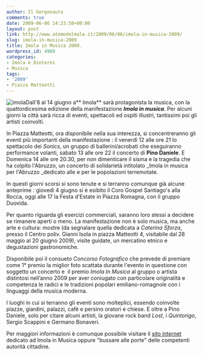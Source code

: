 ```yaml
---
author: Il Gorgonauta
comments: true
date: 2009-06-06 14:23:58+00:00
layout: post
link: http://www.atomodelmale.it/2009/06/06/imola-in-musica-2009/
slug: imola-in-musica-2009
title: Imola in Musica 2009.
wordpress_id: 4989
categories:
- Imola e Dintorni
- Musica
tags:
- '2009'
- Piazza Matteotti
---
```


![imola](http://www.atomodelmale.it/wp-content/uploads/2009/06/imola.jpg)Dall'8 al 14 giugno a** Imola** sarà protagonista la musica, con la quattordicesima edizione della manifestazione **_Imola in musica_**. Per alcuni giorni la città sarà ricca di eventi, spettacoli ed ospiti illustri, tantissimi poi gli artisti coinvolti.

In Piazza Matteotti, ora disponibile nella sua interezza, si concentreranno gli eventi più importanti della manifestazione : il venerdì 12 alle ore 21 lo spettacolo dei _Sonics_, un gruppo di ballerini/acrobati che eseguiranno performance volanti, sabato 13 alle ore 22 il concerto di **Pino Daniele**. E Domenica 14 alle ore 20.30, per non dimenticare il sisma e la tragedia che ha colpito l'Abruzzo, un concerto di solidarietà intitolato _Imola in musica per l'Abruzzo _dedicato alle e per le popolazioni terremotate.

In questi giorni scorsi si sono tenute e si terranno comunque già alcune anteprime : giovedì 4 giugno si è esibito il Coro Gospel Santiago's alla Rocca, oggi alle 17 la Festa d'Estate in Piazza Romagna, con il gruppo Duovida.

<!-- more -->


Per quanto riguarda gli esercizi commerciali, saranno loro stessi a decidere se rimanere aperti o meno. La manifestazione non è solo musica, ma anche arte e cultura: mostre (da segnalare quella dedicata a _Caterina Sforza_, presso il Centro poliv. Gianni Isola in piazza Matteotti 4, visitabile dal 28 maggio al 20 giugno 2009), visite guidate, un mercatino etnico e degustazioni gastronomiche.

Disponibile poi il consueto _Concorso Fotografico_ che prevede di premiare come 1° premio la miglior foto scattata durante l'evento in questione con soggetto un concerto e  il premio _Imola In Musica_ al gruppo o artista distintosi nell’anno 2009 per aver coniugato con particolare originalità e competenza le radici e le tradizioni popolari emiliano-romagnole con i linguaggi della musica moderna.

I luoghi in cui si terranno gli eventi sono molteplici, essendo coinvolte piazze, giardini, palazzi, cafè e persino oratori e chiese. E oltre a Pino Daniele, solo per citare alcuni artisti, la giovane rock band _Lost_, i _Quintorigo_, Sergio Scappini e Germano Bonaveri.

Per maggiori informazioni è comunque possibile visitare il [sito internet](www.imolainmusica.it) dedicato ad Imola in Musica oppure "bussare alle porte" delle competenti autorità cittadine.
